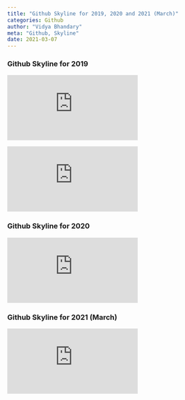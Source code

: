 ```yaml
---
title: "Github Skyline for 2019, 2020 and 2021 (March)"
categories: Github
author: "Vidya Bhandary"
meta: "Github, Skyline"
date: 2021-03-07
---
```


### Github Skyline for 2019
![GithubSkyline2019](https://raw.githubusercontent.com/vidyabhandary/blog/master/images/vidyabhandary-2019.stl)

![GithubSkyline2019](https://github.com/vidyabhandary/blog/blob/master/images/vidyabhandary-2019.stl)

### Github Skyline for 2020
![GithubSkyline2020](https://raw.githubusercontent.com/vidyabhandary/blog/master/images/vidyabhandary-2020.stl)

### Github Skyline for 2021 (March)
![GithubSkyline2021](https://raw.githubusercontent.com/vidyabhandary/blog/master/images/vidyabhandary-2021.stl)

